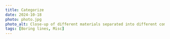 ```yaml
---
title: Categorize
date: 2024-10-18
photo: photo.jpg
photo_alt: Close-up of different materials separated into different compartments
tags: [Boring lines, Misc]
---
```

